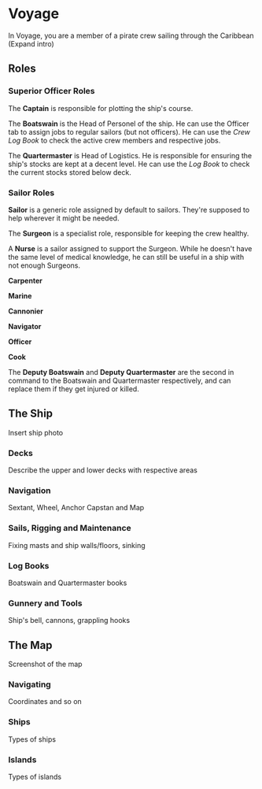 # Voyage
In Voyage, you are a member of a pirate crew sailing through the Caribbean
(Expand intro)

## Roles

### Superior Officer Roles

The **Captain** is responsible for plotting the ship's course.

The **Boatswain** is the Head of Personel of the ship. He can use the Officer tab to assign jobs to regular sailors (but not officers). He can use the *Crew Log Book* to check the active crew members and respective jobs.

The **Quartermaster** is Head of Logistics. He is responsible for ensuring the ship's stocks are kept at a decent level. He can use the *Log Book* to check the current stocks stored below deck.

### Sailor Roles

**Sailor** is a generic role assigned by default to sailors. They're supposed to help wherever it might be needed.

The **Surgeon** is a specialist role, responsible for keeping the crew healthy.

A **Nurse** is a sailor assigned to support the Surgeon. While he doesn't have the same level of medical knowledge, he can still be useful in a ship with not enough Surgeons.

**Carpenter**

**Marine**

**Cannonier**

**Navigator**

**Officer**

**Cook**

The **Deputy Boatswain** and **Deputy Quartermaster** are the second in command to the Boatswain and Quartermaster respectively, and can replace them if they get injured or killed.

## The Ship
Insert ship photo

### Decks
Describe the upper and lower decks with respective areas

### Navigation
Sextant, Wheel, Anchor Capstan and Map

### Sails, Rigging and Maintenance
Fixing masts and ship walls/floors, sinking

### Log Books
Boatswain and Quartermaster books

### Gunnery and Tools
Ship's bell, cannons, grappling hooks

## The Map
Screenshot of the map

### Navigating
Coordinates and so on

### Ships
Types of ships

### Islands
Types of islands